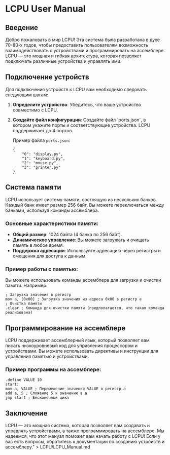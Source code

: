 # LCPU User Manual

## Введение

Добро пожаловать в мир LCPU! Эта система была разработана в духе 70-80-х годов, чтобы предоставить пользователям возможность взаимодействовать с устройствами и программировать на ассемблере. LCPU — это мощная и гибкая архитектура, которая позволяет подключать различные устройства и управлять ими.

## Подключение устройств

Для подключения устройств к LCPU вам необходимо следовать следующим шагам:

1. **Определите устройство**: Убедитесь, что ваше устройство совместимо с LCPU.
2. **Создайте файл конфигурации**: Создайте файл \`ports.json\`, в котором укажите порты и соответствующие устройства. LCPU поддерживает до 4 портов.

   Пример файла `ports.json`:

   ```
   {
       "0": "display.py",
       "1": "keyboard.py",
       "2": "mouse.py",
       "3": "printer.py"
   }
   ```


## Система памяти

LCPU использует систему памяти, состоящую из нескольких банков. Каждый банк имеет размер 256 байт. Вы можете переключаться между банками, используя команды ассемблера.

### Основные характеристики памяти:

- **Общий размер**: 1024 байта (4 банка по 256 байт).
- **Динамическое управление**: Вы можете загружать и очищать память в любое время.
- **Поддержка адресации**: Используйте адресацию через регистры и смещения для доступа к данным.

### Пример работы с памятью:

Вы можете использовать команды ассемблера для загрузки и очистки памяти. Например:

```assembly
; Загрузка значения в регистр
mov a, [0x00] ; Загрузка значения из адреса 0x00 в регистр a
; Очистка памяти
.clear ; Команда для очистки памяти (предполагается, что такая команда реализована)
```

## Программирование на ассемблере

LCPU поддерживает ассемблерный язык, который позволяет вам писать низкоуровневый код для управления процессором и устройствами. Вы можете использовать директивы и инструкции для управления памятью и устройствами.

### Пример программы на ассемблере:

```assembly
.define VALUE 10
start:
mov a, VALUE ; Перемещение значения VALUE в регистр a
add a, 5 ; Сложение 5 к значению в a
jmp start ; Бесконечный цикл
```

## Заключение

LCPU — это мощная система, которая позволяет вам создавать и управлять устройствами, а также программировать на ассемблере. Мы надеемся, что этот мануал поможет вам начать работу с LCPU! Если у вас есть вопросы, обратитесь к документации по созданию устройств и ассемблеру." > LCPU/LCPU_Manual.md
